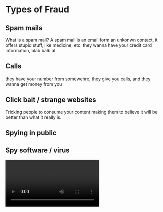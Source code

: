 # Types of Fraud

## Spam mails
What is a spam mail? A spam mail is an email form an unkonwn contact, it offers stupid stuff, like medicine, etc. they wanna have your credit card information, blab balb al

## Calls
they have your number from somewehre, they give you calls, and they wanna get money from you

## Click bait / strange websites
Tricking people to consume your content making them to believe it will be better than what it really is.
## Spying in public

## Spy software / virus

![cat in a bag](/images/IMG_0340.mov)
